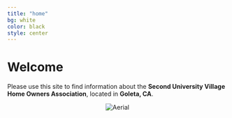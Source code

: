 ```yaml
---
title: "home"
bg: white
color: black
style: center
---
```


<span class="fa-stack subtlecircle" style="font-size:100px; background:rgba(144,238,144,0.1)">
  <i class="fa fa-circle fa-stack-2x text-white"></i>
  <i class="fa fa-home fa-stack-1x text-green"></i>
</span>

# **Welcome**
Please use this site to find information about the **Second University Village Home Owners Association**, located in **Goleta, CA**.

<center>
<img src="img/suvhoa-aerial.png" alt="Aerial" title="Aerial" />
</center>
